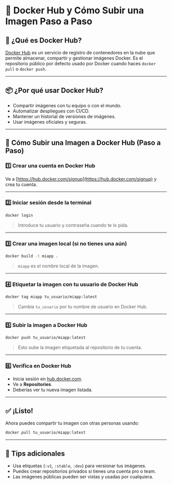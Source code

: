 # 🐳 Docker Hub y Cómo Subir una Imagen Paso a Paso

## 📘 ¿Qué es Docker Hub?

[Docker Hub](https://hub.docker.com/) es un servicio de registro de contenedores en la nube que permite almacenar, compartir y gestionar imágenes Docker. Es el repositorio público por defecto usado por Docker cuando haces `docker pull` o `docker push`.

---

## 📦 ¿Por qué usar Docker Hub?

- Compartir imágenes con tu equipo o con el mundo.
- Automatizar despliegues con CI/CD.
- Mantener un historial de versiones de imágenes.
- Usar imágenes oficiales y seguras.

---

## 🚀 Cómo Subir una Imagen a Docker Hub (Paso a Paso)

### 1️⃣ Crear una cuenta en Docker Hub

Ve a [https://hub.docker.com/signup](https://hub.docker.com/signup) y crea tu cuenta.

---

### 2️⃣ Iniciar sesión desde la terminal

```bash
docker login
```

> Introduce tu usuario y contraseña cuando te lo pida.

---

### 3️⃣ Crear una imagen local (si no tienes una aún)

```bash
docker build -t miapp .
```

> `miapp` es el nombre local de la imagen.

---

### 4️⃣ Etiquetar la imagen con tu usuario de Docker Hub

```bash
docker tag miapp tu_usuario/miapp:latest
```

> Cambia `tu_usuario` por tu nombre de usuario en Docker Hub.

---

### 5️⃣ Subir la imagen a Docker Hub

```bash
docker push tu_usuario/miapp:latest
```

> Esto sube la imagen etiquetada al repositorio de tu cuenta.

---

### 6️⃣ Verifica en Docker Hub

- Inicia sesión en [hub.docker.com](https://hub.docker.com).
- Ve a **Repositories**.
- Deberías ver tu nueva imagen listada.

---

## ✅ ¡Listo!

Ahora puedes compartir tu imagen con otras personas usando:

```bash
docker pull tu_usuario/miapp:latest
```

---

## 🧠 Tips adicionales

- Usa etiquetas (`:v1`, `:stable`, `:dev`) para versionar tus imágenes.
- Puedes crear repositorios privados si tienes una cuenta pro o team.
- Las imágenes públicas pueden ser vistas y usadas por cualquiera.
